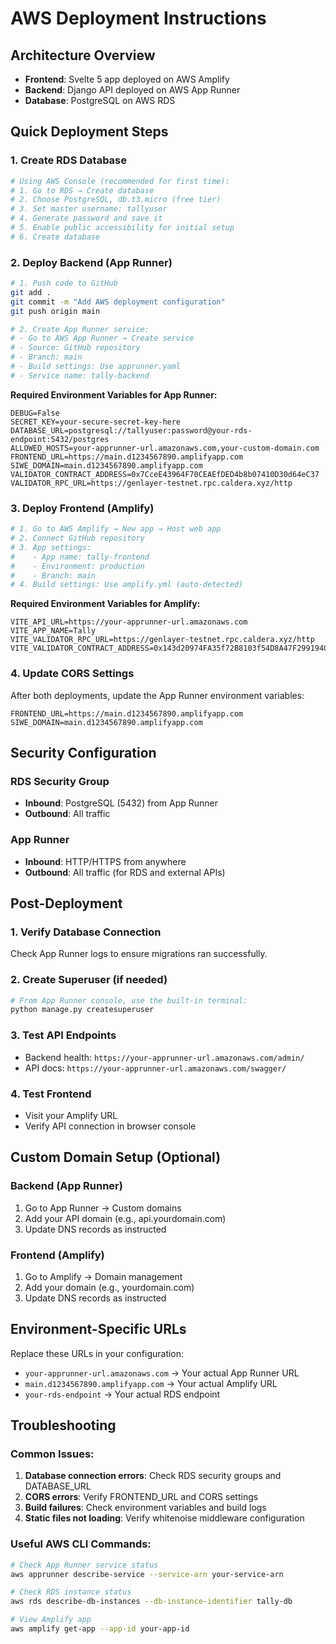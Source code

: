 # AWS Deployment Instructions

## Architecture Overview
- **Frontend**: Svelte 5 app deployed on AWS Amplify
- **Backend**: Django API deployed on AWS App Runner  
- **Database**: PostgreSQL on AWS RDS

## Quick Deployment Steps

### 1. Create RDS Database
```bash
# Using AWS Console (recommended for first time):
# 1. Go to RDS → Create database
# 2. Choose PostgreSQL, db.t3.micro (free tier)
# 3. Set master username: tallyuser
# 4. Generate password and save it
# 5. Enable public accessibility for initial setup
# 6. Create database
```

### 2. Deploy Backend (App Runner)
```bash
# 1. Push code to GitHub
git add .
git commit -m "Add AWS deployment configuration"
git push origin main

# 2. Create App Runner service:
# - Go to AWS App Runner → Create service
# - Source: GitHub repository
# - Branch: main
# - Build settings: Use apprunner.yaml
# - Service name: tally-backend
```

**Required Environment Variables for App Runner:**
```
DEBUG=False
SECRET_KEY=your-secure-secret-key-here
DATABASE_URL=postgresql://tallyuser:password@your-rds-endpoint:5432/postgres
ALLOWED_HOSTS=your-apprunner-url.amazonaws.com,your-custom-domain.com
FRONTEND_URL=https://main.d1234567890.amplifyapp.com
SIWE_DOMAIN=main.d1234567890.amplifyapp.com
VALIDATOR_CONTRACT_ADDRESS=0x7CceE43964F70CEAEfDED4b8b07410D30d64eC37
VALIDATOR_RPC_URL=https://genlayer-testnet.rpc.caldera.xyz/http
```

### 3. Deploy Frontend (Amplify)
```bash
# 1. Go to AWS Amplify → New app → Host web app
# 2. Connect GitHub repository
# 3. App settings:
#    - App name: tally-frontend
#    - Environment: production
#    - Branch: main
# 4. Build settings: Use amplify.yml (auto-detected)
```

**Required Environment Variables for Amplify:**
```
VITE_API_URL=https://your-apprunner-url.amazonaws.com
VITE_APP_NAME=Tally
VITE_VALIDATOR_RPC_URL=https://genlayer-testnet.rpc.caldera.xyz/http
VITE_VALIDATOR_CONTRACT_ADDRESS=0x143d20974FA35f72B8103f54D8A47F2991940d99
```

### 4. Update CORS Settings
After both deployments, update the App Runner environment variables:
```
FRONTEND_URL=https://main.d1234567890.amplifyapp.com
SIWE_DOMAIN=main.d1234567890.amplifyapp.com
```

## Security Configuration

### RDS Security Group
- **Inbound**: PostgreSQL (5432) from App Runner
- **Outbound**: All traffic

### App Runner 
- **Inbound**: HTTP/HTTPS from anywhere
- **Outbound**: All traffic (for RDS and external APIs)

## Post-Deployment

### 1. Verify Database Connection
Check App Runner logs to ensure migrations ran successfully.

### 2. Create Superuser (if needed)
```bash
# From App Runner console, use the built-in terminal:
python manage.py createsuperuser
```

### 3. Test API Endpoints
- Backend health: `https://your-apprunner-url.amazonaws.com/admin/`
- API docs: `https://your-apprunner-url.amazonaws.com/swagger/`

### 4. Test Frontend
- Visit your Amplify URL
- Verify API connection in browser console

## Custom Domain Setup (Optional)

### Backend (App Runner)
1. Go to App Runner → Custom domains
2. Add your API domain (e.g., api.yourdomain.com)
3. Update DNS records as instructed

### Frontend (Amplify)
1. Go to Amplify → Domain management
2. Add your domain (e.g., yourdomain.com)
3. Update DNS records as instructed

## Environment-Specific URLs

Replace these URLs in your configuration:
- `your-apprunner-url.amazonaws.com` → Your actual App Runner URL
- `main.d1234567890.amplifyapp.com` → Your actual Amplify URL
- `your-rds-endpoint` → Your actual RDS endpoint

## Troubleshooting

### Common Issues:
1. **Database connection errors**: Check RDS security groups and DATABASE_URL
2. **CORS errors**: Verify FRONTEND_URL and CORS settings
3. **Build failures**: Check environment variables and build logs
4. **Static files not loading**: Verify whitenoise middleware configuration

### Useful AWS CLI Commands:
```bash
# Check App Runner service status
aws apprunner describe-service --service-arn your-service-arn

# Check RDS instance status  
aws rds describe-db-instances --db-instance-identifier tally-db

# View Amplify app
aws amplify get-app --app-id your-app-id
```